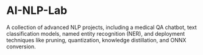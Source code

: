 # AI-NLP-Lab
 A collection of advanced NLP projects, including a medical QA chatbot, text classification models, named entity recognition (NER), and deployment techniques like pruning, quantization, knowledge distillation, and ONNX conversion.
